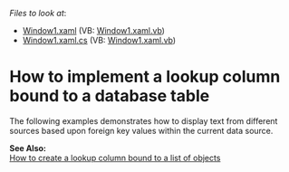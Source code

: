 <!-- default file list -->
*Files to look at*:

* [Window1.xaml](./CS/Window1.xaml) (VB: [Window1.xaml.vb](./VB/Window1.xaml.vb))
* [Window1.xaml.cs](./CS/Window1.xaml.cs) (VB: [Window1.xaml.vb](./VB/Window1.xaml.vb))
<!-- default file list end -->
# How to implement a lookup column bound to a database table


<p>The following examples demonstrates how to display text from different sources based upon foreign key values within the current data source.</p><p><strong>See Also:</strong><br />
<a href="https://www.devexpress.com/Support/Center/p/E1862">How to create a lookup column bound to a list of objects</a></p>

<br/>


